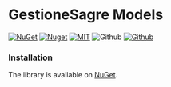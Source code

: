 # GestioneSagre Models

[![NuGet](https://img.shields.io/nuget/v/GestioneSagre.Models.svg?logo=nuget&style=for-the-badge)](https://www.nuget.org/packages/GestioneSagre.Models)
[![Nuget](https://img.shields.io/nuget/dt/GestioneSagre.Models.svg?logo=nuget&style=for-the-badge)](https://www.nuget.org/packages/GestioneSagre.Models)
[![MIT](https://img.shields.io/github/license/GestioneSagre/GestioneSagre.Models?logo=github&style=for-the-badge)](https://github.com/GestioneSagre/GestioneSagre.Models/blob/master/LICENSE)
![Github](https://img.shields.io/github/last-commit/GestioneSagre/GestioneSagre.Models?logo=github&style=for-the-badge)
[![Github](https://img.shields.io/github/contributors/GestioneSagre/GestioneSagre.Models?logo=github&style=for-the-badge)](https://github.com/GestioneSagre/GestioneSagre.Models/graphs/contributors)


### Installation

The library is available on [NuGet](https://www.nuget.org/packages/GestioneSagre.Models).
